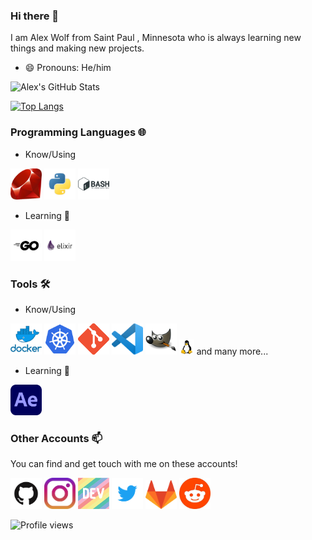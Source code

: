 ### Hi there 👋

I am Alex Wolf from Saint Paul , Minnesota who is  always learning new things and making new projects.

- 😄 Pronouns: He/him

![Alex's GitHub Stats](https://github-readme-stats.vercel.app/api?username=flowalex-tech&show_icons=true&include_all_commits=true)

[![Top Langs](https://github-readme-stats.vercel.app/api/top-langs/?username=flowalex-tech)](https://github.com/anuraghazra/github-readme-stats)

### Programming Languages 🌐

- Know/Using

[<img src="https://raw.githubusercontent.com/github/explore/cfd26557025b2ccaa2d3d25f3e518e29ebea05c5/topics/ruby/ruby.png" alt="ruby logo" width="50">](https://vlang.io/)    [<img src="https://raw.githubusercontent.com/github/explore/80688e429a7d4ef2fca1e82350fe8e3517d3494d/topics/python/python.png" alt="python logo" width="50">](https://www.python.org/)  [<img src="https://raw.githubusercontent.com/github/explore/80688e429a7d4ef2fca1e82350fe8e3517d3494d/topics/bash/bash.png" alt="bash logo" width="50">](https://www.gnu.org/software/bash/)


- Learning 🌱

[<img src="https://raw.githubusercontent.com/github/explore/80688e429a7d4ef2fca1e82350fe8e3517d3494d/topics/go/go.png" alt="go logo" width="50">](https://golang.org/)    [<img src="https://raw.githubusercontent.com/github/explore/80688e429a7d4ef2fca1e82350fe8e3517d3494d/topics/elixir/elixir.png" alt="elixir logo" width="50">](https://developer.mozilla.org/en-US/docs/Web/JavaScript)


### Tools 🛠️

- Know/Using

[<img src="https://raw.githubusercontent.com/github/explore/80688e429a7d4ef2fca1e82350fe8e3517d3494d/topics/docker/docker.png" alt="docker logo" width="50">](https://www.docker.com/) [<img src="https://raw.githubusercontent.com/github/explore/80688e429a7d4ef2fca1e82350fe8e3517d3494d/topics/kubernetes/kubernetes.png" alt="kubernetes logo" width="50">](https://kubernetes.io/)   [<img src="https://raw.githubusercontent.com/flowalex-tech/flowalex-tech/mainline/img/git.png" alt="git logo" width="50">](https://git-scm.com/)  [<img src="https://raw.githubusercontent.com/flowalex-tech/flowalex-tech/mainline/img/vscode.png" alt="vscode logo" width="50">](https://code.visualstudio.com/)  [<img src="https://raw.githubusercontent.com/flowalex-tech/flowalex-tech/mainline/img/gimp.png" alt="gimp logo" width="50">](https://www.gimp.org/)   [<img src="https://raw.githubusercontent.com/github/explore/80688e429a7d4ef2fca1e82350fe8e3517d3494d/topics/linux/linux.png" alt="linux logo" width="24">](https://github.com/torvalds/linux)
and many more...


- Learning 🌱

[<img src="https://raw.githubusercontent.com/flowalex-tech/flowalex-tech/mainline/img/Adobe_After_Effects_CC_icon.png" alt="Adobe after effects logo" width="50">](https://www.adobe.com/products/aftereffects.html)

### Other Accounts 📫

You can find and get touch with me on these accounts!

 [<img src="https://raw.githubusercontent.com/flowalex-tech/flowalex-tech/mainline/img/github.png" alt="github logo" width="50">](https://github.com/flowalex-tech)  [<img src="https://raw.githubusercontent.com/flowalex-tech/flowalex-tech/mainline/img/instagram.jpg" alt="instagram logo" width="50">](https://www.instagram.com/delta231_/)  [<img src="https://raw.githubusercontent.com/flowalex-tech/flowalex-tech/mainline/img/dev.png" alt="dev logo" width="50">](https://dev.to/flowalextech) [<img src="https://raw.githubusercontent.com/flowalex-tech/flowalex-tech/mainline/img/twitter.png" alt="twitter logo" width="50">](https://twitter.com/AlexanderPWolf)  [<img src="https://raw.githubusercontent.com/flowalex-tech/flowalex-tech/mainline/img/gitlab.png" alt="gitlab logo" width="50">](https://gitlab.com/flowalex)  [<img src="https://raw.githubusercontent.com/flowalex-tech/flowalex-tech/mainline/img/reddit.jpg" alt="reddit logo" width="50">](https://www.reddit.com/user/flowalex999)



![Profile views](https://gpvc.arturio.dev/flowalex-tech)

<!--
**flowalex-tech/flowalex-tech** is a ✨ _special_ ✨ repository because its `README.md` (this file) appears on your GitHub profile.

Here are some ideas to get you started:

- 🔭 I’m currently working on ...
- 🌱 I’m currently learning ...
- 👯 I’m looking to collaborate on ...
- 🤔 I’m looking for help with ...
- 💬 Ask me about ...
- 📫 How to reach me: ...
- 😄 Pronouns: ...
- ⚡ Fun fact: ...
-->

